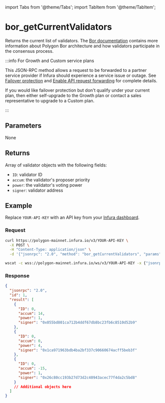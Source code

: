 import Tabs from '@theme/Tabs';
import TabItem from '@theme/TabItem';

# bor_getCurrentValidators

Returns the current list of validators. The [Bor documentation](https://wiki.polygon.technology/docs/pos/design/bor/overview) contains more information about Polygon Bor architecture and how validators participate in the consensus process.

:::info For Growth and Custom service plans

This JSON-RPC method allows a request to be forwarded to a partner service provider if Infura should
experience a service issue or outage. See [Failover protection](../../../concepts/failover-protection.md)
and [Enable API request forwarding](../../../how-to/enable-api-forwarding.md)
for complete details.

If you would like failover protection but don't qualify under your current plan, then either
self-upgrade to the Growth plan or contact a sales representative to upgrade to a Custom plan.

:::

## Parameters

None

## Returns

Array of validator objects with the following fields:

- `ID`: validator ID
- `accum`: the validator's proposer priority
- `power`: the validator's voting power
- `signer`: validator address

## Example

Replace `YOUR-API-KEY` with an API key from your [Infura dashboard](https://infura.io/dashboard).

### Request

<Tabs>
  <TabItem value="cURL">

```bash
curl https://polygon-mainnet.infura.io/v3/YOUR-API-KEY \
  -X POST \
  -H "Content-Type: application/json" \
  -d '{"jsonrpc": "2.0", "method": "bor_getCurrentValidators", "params": [], "id": 1}'
```

  </TabItem>
  <TabItem value="WSS">

```bash
wscat -c wss://polygon-mainnet.infura.io/ws/v3/YOUR-API-KEY -x {"jsonrpc": "2.0", "method": "bor_getCurrentValidators", "params": [], "id": 1}'
```

  </TabItem>
</Tabs>

### Response

```json
{
  "jsonrpc": "2.0",
  "id": 1,
  "result": [
    {
      "ID": 0,
      "accum": 14,
      "power": 1,
      "signer": "0x055bd801ca712b4ddf67db8bc23fb6c8510d52b9"
    },
    {
      "ID": 0,
      "accum": 0,
      "power": 4,
      "signer": "0x1ca971963bdb4ba2bf337c90660674acff5beb3f"
    },
    {
      "ID": 0,
      "accum": -15,
      "power": 1,
      "signer": "0x26c80cc193b27d73d2c40943acec77f4da2c5bd8"
    }
    // Additional objects here
  ]
}
```
